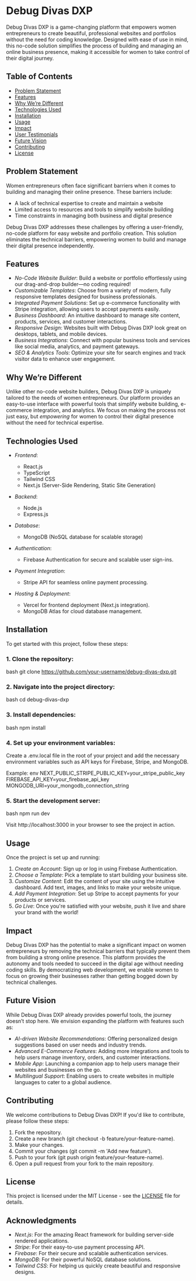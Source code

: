 # Debug Divas DXP

Debug Divas DXP is a game-changing platform that empowers women entrepreneurs to create beautiful, professional websites and portfolios without the need for coding knowledge. Designed with ease of use in mind, this no-code solution simplifies the process of building and managing an online business presence, making it accessible for women to take control of their digital journey.

## Table of Contents
- [Problem Statement](#problem-statement)
- [Features](#features)
- [Why We’re Different](#why-were-different)
- [Technologies Used](#technologies-used)
- [Installation](#installation)
- [Usage](#usage)
- [Impact](#impact)
- [User Testimonials](#user-testimonials)
- [Future Vision](#future-vision)
- [Contributing](#contributing)
- [License](#license)


## Problem Statement

Women entrepreneurs often face significant barriers when it comes to building and managing their online presence. These barriers include:
- A lack of technical expertise to create and maintain a website
- Limited access to resources and tools to simplify website building
- Time constraints in managing both business and digital presence

Debug Divas DXP addresses these challenges by offering a user-friendly, no-code platform for easy website and portfolio creation. This solution eliminates the technical barriers, empowering women to build and manage their digital presence independently.


## Features

- *No-Code Website Builder*: Build a website or portfolio effortlessly using our drag-and-drop builder—no coding required!
- *Customizable Templates*: Choose from a variety of modern, fully responsive templates designed for business professionals.
- *Integrated Payment Solutions*: Set up e-commerce functionality with Stripe integration, allowing users to accept payments easily.
- *Business Dashboard*: An intuitive dashboard to manage site content, products, services, and customer interactions.
- *Responsive Design*: Websites built with Debug Divas DXP look great on desktops, tablets, and mobile devices.
- *Business Integrations*: Connect with popular business tools and services like social media, analytics, and payment gateways.
- *SEO & Analytics Tools*: Optimize your site for search engines and track visitor data to enhance user engagement.


## Why We’re Different

Unlike other no-code website builders, Debug Divas DXP is uniquely tailored to the needs of women entrepreneurs. Our platform provides an easy-to-use interface with powerful tools that simplify website building, e-commerce integration, and analytics. We focus on making the process not just easy, but *empowering* for women to control their digital presence without the need for technical expertise.


## Technologies Used

- *Frontend*:
  - React.js
  - TypeScript
  - Tailwind CSS
  - Next.js (Server-Side Rendering, Static Site Generation)
  
- *Backend*:
  - Node.js
  - Express.js
  
- *Database*:
  - MongoDB (NoSQL database for scalable storage)
  
- *Authentication*:
  - Firebase Authentication for secure and scalable user sign-ins.
  
- *Payment Integration*:
  - Stripe API for seamless online payment processing.
  
- *Hosting & Deployment*:
  - Vercel for frontend deployment (Next.js integration).
  - MongoDB Atlas for cloud database management.


## Installation

To get started with this project, follow these steps:

### 1. Clone the repository:
bash
git clone https://github.com/your-username/debug-divas-dxp.git


### 2. Navigate into the project directory:
bash
cd debug-divas-dxp


### 3. Install dependencies:
bash
npm install


### 4. Set up your environment variables:
Create a .env.local file in the root of your project and add the necessary environment variables such as API keys for Firebase, Stripe, and MongoDB.

Example:
env
NEXT_PUBLIC_STRIPE_PUBLIC_KEY=your_stripe_public_key
FIREBASE_API_KEY=your_firebase_api_key
MONGODB_URI=your_mongodb_connection_string


### 5. Start the development server:
bash
npm run dev


Visit http://localhost:3000 in your browser to see the project in action.


## Usage

Once the project is set up and running:

1. *Create an Account*: Sign up or log in using Firebase Authentication.
2. *Choose a Template*: Pick a template to start building your business site.
3. *Customize Content*: Edit the content of your site using the intuitive dashboard. Add text, images, and links to make your website unique.
4. *Add Payment Integration*: Set up Stripe to accept payments for your products or services.
5. *Go Live*: Once you're satisfied with your website, push it live and share your brand with the world!


## Impact

Debug Divas DXP has the potential to make a significant impact on women entrepreneurs by removing the technical barriers that typically prevent them from building a strong online presence. This platform provides the autonomy and tools needed to succeed in the digital age without needing coding skills. By democratizing web development, we enable women to focus on growing their businesses rather than getting bogged down by technical challenges.


## Future Vision

While Debug Divas DXP already provides powerful tools, the journey doesn’t stop here. We envision expanding the platform with features such as:
- *AI-driven Website Recommendations*: Offering personalized design suggestions based on user needs and industry trends.
- *Advanced E-Commerce Features*: Adding more integrations and tools to help users manage inventory, orders, and customer interactions.
- *Mobile App*: Launching a companion app to help users manage their websites and businesses on the go.
- *Multilingual Support*: Enabling users to create websites in multiple languages to cater to a global audience.


## Contributing

We welcome contributions to Debug Divas DXP! If you'd like to contribute, please follow these steps:

1. Fork the repository.
2. Create a new branch (git checkout -b feature/your-feature-name).
3. Make your changes.
4. Commit your changes (git commit -m 'Add new feature').
5. Push to your fork (git push origin feature/your-feature-name).
6. Open a pull request from your fork to the main repository.


## License

This project is licensed under the MIT License - see the [LICENSE](LICENSE) file for details.


## Acknowledgments

- *Next.js*: For the amazing React framework for building server-side rendered applications.
- *Stripe*: For their easy-to-use payment processing API.
- *Firebase*: For their secure and scalable authentication services.
- *MongoDB*: For their powerful NoSQL database solutions.
- *Tailwind CSS*: For helping us quickly create beautiful and responsive designs.


